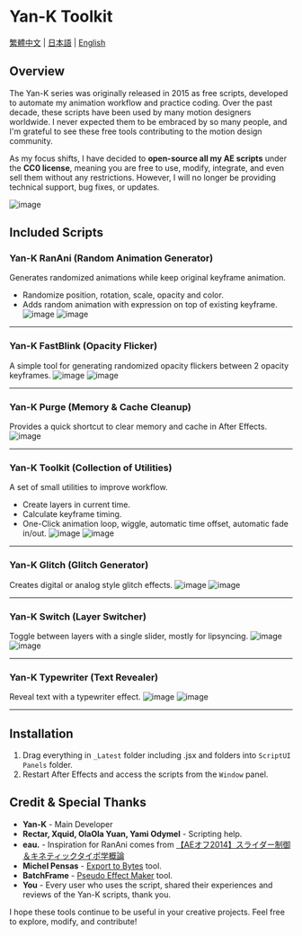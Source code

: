 # Yan-K Toolkit

[繁體中文](README_TW.md) | [日本語](README_JP.md) | [English](README.md)

## Overview

The Yan-K series was originally released in 2015 as free scripts, developed to automate my animation workflow and practice coding. Over the past decade, these scripts have been used by many motion designers worldwide. I never expected them to be embraced by so many people, and I'm grateful to see these free tools contributing to the motion design community.

As my focus shifts, I have decided to **open-source all my AE scripts** under the **CC0 license**, meaning you are free to use, modify, integrate, and even sell them without any restrictions. However, I will no longer be providing technical support, bug fixes, or updates.

![image](https://i.imgur.com/gb3IZ85.jpeg)


## Included Scripts

### Yan-K RanAni (Random Animation Generator)
Generates randomized animations while keep original keyframe animation.
- Randomize position, rotation, scale, opacity and color.
- Adds random animation with expression on top of existing keyframe.
![image](https://i.imgur.com/qZvL1t0.gif)
![image](https://i.imgur.com/p0c08KQ.png)

---

### Yan-K FastBlink (Opacity Flicker)
A simple tool for generating randomized opacity flickers between 2 opacity keyframes.
![image](https://i.imgur.com/zo7chid.gif)
![image](https://i.imgur.com/ApJYw3s.png)

---

### Yan-K Purge (Memory & Cache Cleanup)
Provides a quick shortcut to clear memory and cache in After Effects.
![image](https://i.imgur.com/5Y8mCUz.png)

---

### Yan-K Toolkit (Collection of Utilities)
A set of small utilities to improve workflow.
- Create layers in current time.
- Calculate keyframe timing.
- One-Click animation loop, wiggle, automatic time offset, automatic fade in/out.
![image](https://i.imgur.com/H8A462h.gif)
![image](https://i.imgur.com/FSEQMwo.png)

---

### Yan-K Glitch (Glitch Generator)
Creates digital or analog style glitch effects.
![image](https://i.imgur.com/nQeNMre.gif)
![image](https://i.imgur.com/KTYTiXH.png)

---

### Yan-K Switch (Layer Switcher)
Toggle between layers with a single slider, mostly for lipsyncing.
![image](https://i.imgur.com/gqEtUfE.gif)
![image](https://i.imgur.com/KKVknUV.png)

---

### Yan-K Typewriter (Text Revealer)
Reveal text with a typewriter effect.
![image](https://i.imgur.com/DNBy9mw.gif)
![image](https://i.imgur.com/gaH9oMQ.png)

---

## Installation
1. Drag everything in `_Latest` folder including .jsx and folders into `ScriptUI Panels` folder.
2. Restart After Effects and access the scripts from the `Window` panel.


## Credit & Special Thanks

- **Yan-K** - Main Developer
- **Rectar, Xquid, OlaOla Yuan, Yami Odymel** - Scripting help.
- **eau.** - Inspiration for RanAni comes from [【AEオフ2014】スライダー制御＆キネティックタイポ学概論](https://youtu.be/RB3YALIffAA)
- **Michel Pensas** - [Export to Bytes](https://aescripts.com/export-to-bytes/) tool.
- **BatchFrame** - [Pseudo Effect Maker](https://www.batchframe.com/tools/pseudo-effect-maker) tool.
- **You** - Every user who uses the script, shared their experiences and reviews of the Yan-K scripts, thank you.

I hope these tools continue to be useful in your creative projects.
Feel free to explore, modify, and contribute!
